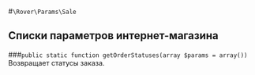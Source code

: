 #`\Rover\Params\Sale` 
## Списки параметров интернет-магазина
###`public static function getOrderStatuses(array $params = array())`
Возвращает статусы заказа.